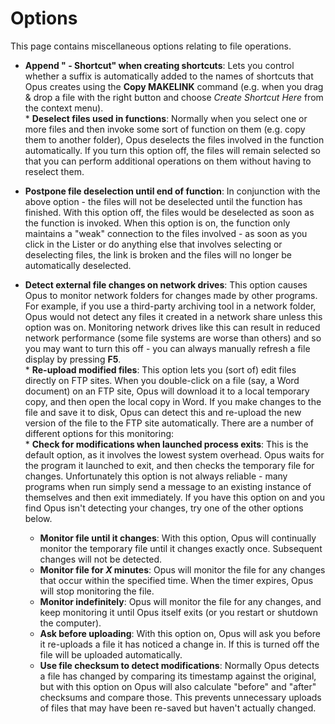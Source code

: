 # Options

This page contains miscellaneous options relating to file operations.

- **Append " - Shortcut" when creating shortcuts**: Lets you control whether a suffix is automatically added to the names of shortcuts that Opus creates using the **Copy MAKELINK** command (e.g. when you drag & drop a file with the right button and choose *Create Shortcut Here* from the context menu).  
  \* **Deselect files used in functions**: Normally when you select one or more files and then invoke some sort of function on them (e.g. copy them to another folder), Opus deselects the files involved in the function automatically. If you turn this option off, the files will remain selected so that you can perform additional operations on them without having to reselect them.          

- **Postpone file deselection until end of function**: In conjunction with the above option - the files will not be deselected until the function has finished. With this option off, the files would be deselected as soon as the function is invoked. When this option is on, the function only maintains a "weak" connection to the files involved - as soon as you click in the Lister or do anything else that involves selecting or deselecting files, the link is broken and the files will no longer be automatically deselected.

- **Detect external file changes on network drives**: This option causes Opus to monitor network folders for changes made by other programs. For example, if you use a third-party archiving tool in a network folder, Opus would not detect any files it created in a network share unless this option was on. Monitoring network drives like this can result in reduced network performance (some file systems are worse than others) and so you may want to turn this off - you can always manually refresh a file display by pressing **F5**.  
  \* **Re-upload modified files**: This option lets you (sort of) edit files directly on FTP sites. When you double-click on a file (say, a Word document) on an FTP site, Opus will download it to a local temporary copy, and then open the local copy in Word. If you make changes to the file and save it to disk, Opus can detect this and re-upload the new version of the file to the FTP site automatically. There are a number of different options for this monitoring:           
  \* **Check for modifications when launched process exits**: This is the default option, as it involves the lowest system overhead. Opus waits for the program it launched to exit, and then checks the temporary file for changes. Unfortunately this option is not always reliable - many programs when run simply send a message to an existing instance of themselves and then exit immediately. If you have this option on and you find Opus isn't detecting your changes, try one of the other options below.
  - **Monitor file until it changes**: With this option, Opus will continually monitor the temporary file until it changes exactly once. Subsequent changes will not be detected.
  - **Monitor file for *X* minutes**: Opus will monitor the file for any changes that occur within the specified time. When the timer expires, Opus will stop monitoring the file.
  - **Monitor indefinitely**: Opus will monitor the file for any changes, and keep monitoring it until Opus itself exits (or you restart or shutdown the computer).
  - **Ask before uploading**: With this option on, Opus will ask you before it re-uploads a file it has noticed a change in. If this is turned off the file will be uploaded automatically.
  - **Use file checksum to detect modifications**: Normally Opus detects a file has changed by comparing its timestamp against the original, but with this option on Opus will also calculate "before" and "after" checksums and compare those. This prevents unnecessary uploads of files that may have been re-saved but haven't actually changed.

 
